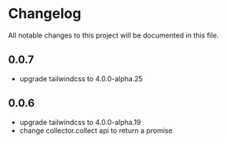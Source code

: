 # Changelog

All notable changes to this project will be documented in this file.

## 0.0.7

- upgrade tailwindcss to 4.0.0-alpha.25

## 0.0.6

- upgrade tailwindcss to 4.0.0-alpha.19
- change collector.collect api to return a promise